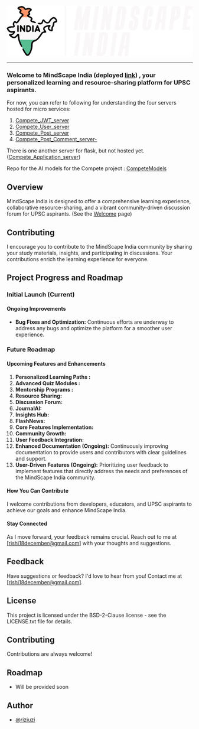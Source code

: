 <div style="text-align: center;">
    <img src="https://github.com/riziuzi/Compete/blob/master/public/img/dark.svg" alt="MindScape India logo">
</div>

--------------------------------------------------------------------------------

### Welcome to MindScape India (deployed [link](https://compete-j0qb.onrender.com/)) , your personalized learning and resource-sharing platform for UPSC aspirants.

For now, you can refer to following for understanding the four servers hosted for micro services:

1) [Compete_JWT_server](https://github.com/riziuzi/Compete_JWT_server)
2) [Compete_User_server](https://github.com/riziuzi/Compete_User_server)
3) [Compete_Post_server](https://github.com/riziuzi/Compete_Post_server)
4) [Compete_Post_Comment_server-](https://github.com/riziuzi/Compete_Post_Comment_server-)

There is one another server for flask, but not hosted yet. ([Compete_Application_server](https://github.com/riziuzi/Compete_Application_server))

Repo for the AI models for the Compete project : [CompeteModels](https://github.com/riziuzi/CompeteModels)

## Overview

MindScape India is designed to offer a comprehensive learning experience, collaborative resource-sharing, and a vibrant community-driven discussion forum for UPSC aspirants. (See the [Welcome](https://compete-j0qb.onrender.com/welcome) page)

## Contributing

I encourage you to contribute to the MindScape India community by sharing your study materials, insights, and participating in discussions. Your contributions enrich the learning experience for everyone.

## Project Progress and Roadmap

### Initial Launch (Current)

#### Ongoing Improvements

- **Bug Fixes and Optimization:** Continuous efforts are underway to address any bugs and optimize the platform for a smoother user experience.

### Future Roadmap

#### Upcoming Features and Enhancements

1. **Personalized Learning Paths :**
2. **Advanced Quiz Modules :**
3. **Mentorship Programs :**
4. **Resource Sharing:**
5. **Discussion Forum:**
6. **JournalAI:**
7. **Insights Hub:**
8. **FlashNews:**
9. **Core Features Implementation:**
10. **Community Growth:**
11. **User Feedback Integration:**
12. **Enhanced Documentation (Ongoing):** Continuously improving documentation to provide users and contributors with clear guidelines and support.
13. **User-Driven Features (Ongoing):** Prioritizing user feedback to implement features that directly address the needs and preferences of the MindScape India community.

#### How You Can Contribute

I welcome contributions from developers, educators, and UPSC aspirants to achieve our goals and enhance MindScape India.

#### Stay Connected

As I move forward, your feedback remains crucial. Reach out to me at [rishi18december@gmail.com] with your thoughts and suggestions.

## Feedback

Have suggestions or feedback? I'd love to hear from you! Contact me at [rishi18december@gmail.com].

## License

This project is licensed under the BSD-2-Clause license - see the LICENSE.txt file for details.

## Contributing

Contributions are always welcome!

## Roadmap

- Will be provided soon

## Author

- [@riziuzi](https://www.github.com/riziuzi)
